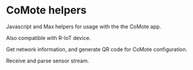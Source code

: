 # CoMote helpers

Javascript and Max helpers for usage with the the CoMote app.

Also compatible with R-IoT device.

Get network information, and generate QR code for CoMote configuration.

Receive and parse sensor stream.
